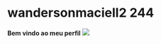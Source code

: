 # wandersonmaciell2 244
**Bem vindo ao meu perfil**
![](https://media.tenor.com/_No8p7Rl5yQAAAAi/cbrtriclor-grau.gif)
